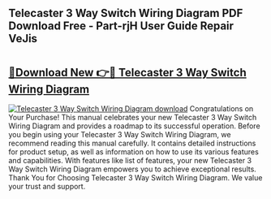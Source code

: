 ## Telecaster 3 Way Switch Wiring Diagram PDF Download Free - Part-rjH User Guide Repair VeJis

# <h2><a href="http://dfklz4.blite.top/?on=Telecaster+3+Way+Switch+Wiring+Diagram">🔗Download New 👉🔴 Telecaster 3 Way Switch Wiring Diagram</a></h2>

[![Telecaster 3 Way Switch Wiring Diagram download](https://i.imgur.com/lujVjoI.png)](http://dfklz4.blite.top/?on=Telecaster+3+Way+Switch+Wiring+Diagram)
Congratulations on Your Purchase! This manual celebrates your new Telecaster 3 Way Switch Wiring Diagram and provides a roadmap to its successful operation. Before you begin using your Telecaster 3 Way Switch Wiring Diagram, we recommend reading this manual carefully. It contains detailed instructions for product setup, as well as information on how to use its various features and capabilities. With features like list of features, your new Telecaster 3 Way Switch Wiring Diagram empowers you to achieve exceptional results. Thank You for Choosing Telecaster 3 Way Switch Wiring Diagram. We value your trust and support.
